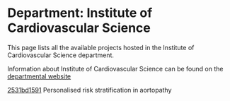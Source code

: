 # Department: **Institute of Cardiovascular Science**

This page lists all the available projects hosted in the Institute of Cardiovascular Science department.

Information about Institute of Cardiovascular Science can be found on the [departmental website](https://www.ucl.ac.uk/cardiovascular/ucl-institute-cardiovascular-science)

[2531bd1591](../projects/2531bd1591.md) Personalised risk stratification in aortopathy

